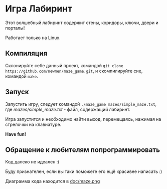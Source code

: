 # Игра Лабиринт
Этот волшебный лабиринт содержит стены, коридоры, ключи, двери и порталы!

Работает только на Linux.

## Компиляция
Склонируйте себе данный проект, командой `git clone https://github.com/newmen/maze_game.git`,
и скомпилируйте сие, командой `make`.

## Запуск
Запустить игру, следует командой `./maze_game mazes/simple_maze.txt`, где *mazes/simple_maze.txt* - файл, содержащий лабиринт.

Игра запустится и необходимо найти выход, перемещаясь, нажимая на стрелочки на клавиатуре.

**Have fun!**


## Обращение к любителям попрограммировать
Код далеко не идеален :(

Буду признателен, если вы таки поможете его ещё красивее написать :)

Диаграмма кода находится в [doc/maze.png](https://github.com/newmen/maze_game/blob/master/doc/maze.png)

